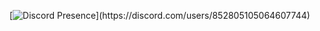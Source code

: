 [![Discord Presence](https://lanyard-profile-readme.vercel.app/api/852805105064607744?theme=light&bg=FFFFFF&animated=false&hideDiscrim=true&borderRadius=30px&idleMessage=Probably%20doing%20something%20else...)](https://discord.com/users/852805105064607744)

